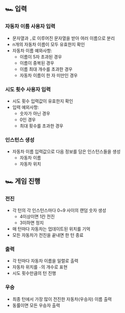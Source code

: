 ## 🏎 입력
### 자동차 이름 사용자 입력
- 문자열과 `,`로 이루어진 문자열을 받아 여러 이름으로 분리
- n개의 자동차 이름이 모두 유효한지 확인
- 자동차 이름 예와사항:
  - 이름이 5자 초과된 경우
  - 이름이 중복된 경우
  - 이름 최대 개수를 초과한 경우
  - 자동차 이름이 한 자 미만인 경우

### 시도 횟수 사용자 입력
- 시도 횟수 입력값이 유효한지 확인
- 입력 예외사항:
  - 숫자가 아닌 경우
  - 0인 경우
  - 최대 횟수를 초과한 경우

### 인스턴스 생성
- 자동차 이름 입력값으로 다음 정보를 담은 인스턴스들을 생성
  - 자동차 이름
  - 자동차 위치

## 🏎 게임 진행
### 전진
- 각 턴의 각 인스턴스마다 0~9 사이의 랜덤 숫자 생성
  - 4이상이면 1칸 전진
  - 3이하면 정지
- 매 턴마다 자동차는 업데이트된 위치를 기억
- 모든 자동차가 전진을 끝내면 한 턴 종료

### 출력
- 각 턴마다 자동차 이름을 일렬로 출력
- 자동차 위치를 `-`의 개수로 표현
- 시도 횟수만큼의 턴 진행

### 우승
- 최종 턴에서 가장 많이 전진한 자동차(우승자) 이름 출력
- 동률이면 모든 우승자 출력